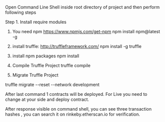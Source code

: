 Open Command Line Shell inside root directory of project and then perform following steps


Step 1. Install require modules
1. You need npm
https://www.npmjs.com/get-npm
npm install npm@latest -g

2. install truffle:
http://truffleframework.com/
npm install -g truffle

3. install npm packages
npm install


4. Compile Truffle Project
truffle compile


5. Migrate Truffle Project

truffle migrate --reset --network development



After last command 1 contracts will be deployed. For Live you need to change at your side and deploy contract.

After response visible on command shell, you can see three transaction hashes , you can search it on rinkeby.etherscan.io for verification.

